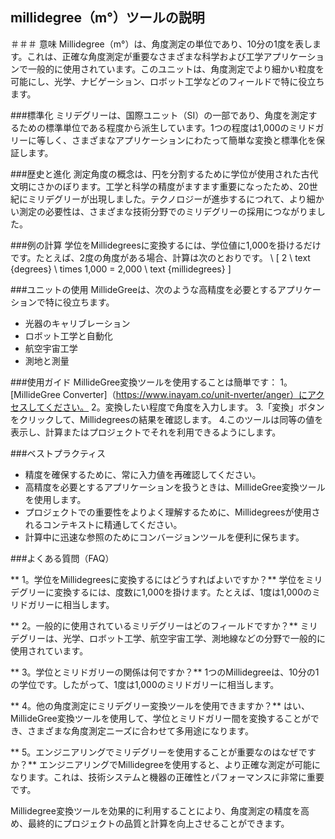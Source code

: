 ## millidegree（m°）ツールの説明

＃＃＃ 意味
Millidegree（m°）は、角度測定の単位であり、10分の1度を表します。これは、正確な角度測定が重要なさまざまな科学および工学アプリケーションで一般的に使用されています。このユニットは、角度測定でより細かい粒度を可能にし、光学、ナビゲーション、ロボット工学などのフィールドで特に役立ちます。

###標準化
ミリデグリーは、国際ユニット（SI）の一部であり、角度を測定するための標準単位である程度から派生しています。1つの程度は1,000のミリドガリーに等しく、さまざまなアプリケーションにわたって簡単な変換と標準化を保証します。

###歴史と進化
測定角度の概念は、円を分割するために学位が使用された古代文明にさかのぼります。工学と科学の精度がますます重要になったため、20世紀にミリデグリーが出現しました。テクノロジーが進歩するにつれて、より細かい測定の必要性は、さまざまな技術分野でのミリデグリーの採用につながりました。

###例の計算
学位をMillidegreesに変換するには、学位値に1,000を掛けるだけです。たとえば、2度の角度がある場合、計算は次のとおりです。
\ [
2 \ text {degrees} \ times 1,000 = 2,000 \ text {millidegrees}
\]

###ユニットの使用
MillideGreeは、次のような高精度を必要とするアプリケーションで特に役立ちます。
- 光器のキャリブレーション
- ロボット工学と自動化
- 航空宇宙工学
- 測地と測量

###使用ガイド
MillideGree変換ツールを使用することは簡単です：
1。[MillideGree Converter]（https://www.inayam.co/unit-nverter/anger）にアクセスしてください。
2。変換したい程度で角度を入力します。
3.「変換」ボタンをクリックして、Millidegreesの結果を確認します。
4.このツールは同等の値を表示し、計算またはプロジェクトでそれを利用できるようにします。

###ベストプラクティス
- 精度を確保するために、常に入力値を再確認してください。
- 高精度を必要とするアプリケーションを扱うときは、MillideGree変換ツールを使用します。
- プロジェクトでの重要性をよりよく理解するために、Millidegreesが使用されるコンテキストに精通してください。
- 計算中に迅速な参照のためにコンバージョンツールを便利に保ちます。

###よくある質問（FAQ）

** 1。学位をMillidegreesに変換するにはどうすればよいですか？**
学位をミリデグリーに変換するには、度数に1,000を掛けます。たとえば、1度は1,000のミリドガリーに相当します。

** 2。一般的に使用されているミリデグリーはどのフィールドですか？**
ミリデグリーは、光学、ロボット工学、航空宇宙工学、測地線などの分野で一般的に使用されています。

** 3。学位とミリドガリーの関係は何ですか？**
1つのMillidegreeは、10分の1の学位です。したがって、1度は1,000のミリドガリーに相当します。

** 4。他の角度測定にミリデグリー変換ツールを使用できますか？**
はい、MillideGree変換ツールを使用して、学位とミリドガリー間を変換することができ、さまざまな角度測定ニーズに合わせて多用途になります。

** 5。エンジニアリングでミリデグリーを使用することが重要なのはなぜですか？**
エンジニアリングでMillidegreeを使用すると、より正確な測定が可能になります。これは、技術システムと機器の正確性とパフォーマンスに非常に重要です。

Millidegree変換ツールを効果的に利用することにより、角度測定の精度を高め、最終的にプロジェクトの品質と計算を向上させることができます。